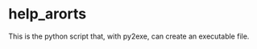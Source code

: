 help_arorts
===========

This is the python script that, with py2exe, can create an executable file.
